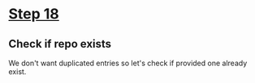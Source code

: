# [Step 18](https://github.com/kamilkisiela/GitHunt-Lite-API/tree/step18)

## Check if repo exists

We don't want duplicated entries so let's check if provided one already exist.
